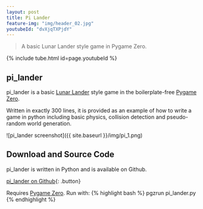 ```yaml
---
layout: post
title: Pi Lander
feature-img: "img/header_02.jpg"
youtubeId: "dvXjqTXPjdY"
---
```


> A basic Lunar Lander style game in Pygame Zero.

{% include tube.html id=page.youtubeId %}

## pi_lander

pi_lander is a basic [Lunar Lander](https://en.wikipedia.org/wiki/Lunar_Lander_%281979_video_game%29) style game in the boilerplate-free [Pygame Zero](https://pypi.python.org/pypi/pgzero/).

Written in exactly 300 lines, it is provided as an example of how to write a game in python including basic physics, collision detection and pseudo-random world generation.

![pi_lander screenshot]({{ site.baseurl }}/img/pi_1.png)

## Download and Source Code 

pi_lander is written in Python and is available on Github.

[pi_lander on Github](https://github.com/timboe/pi_lander){: .button}

Requires [Pygame Zero](https://pypi.python.org/pypi/pgzero/). Run with:
{% highlight bash %}
pgzrun pi_lander.py
{% endhighlight %}
